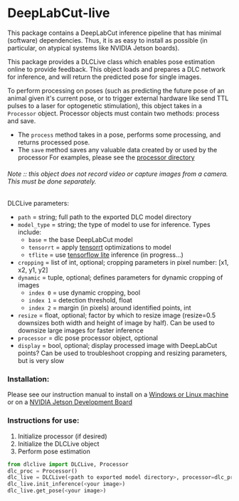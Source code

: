 # DeepLabCut-live

This package contains a DeepLabCut inference pipeline that has minimal (software) dependencies. Thus, it is as easy to install as possible (in particular, on atypical systems like NVIDIA Jetson boards).

This package provides a DLCLive class which enables pose estimation online to provide feedback. This object loads and prepares a DLC network for inference, and will return the predicted pose for single images.

To perform processing on poses (such as predicting the future pose of an animal given it's current pose, or to trigger external hardware like send TTL pulses to a laser for optogenetic stimulation), this object takes in a `Processor` object. Processor objects must contain two methods: process and save.
- The `process` method takes in a pose, performs some processing, and returns processed pose.
- The `save` method saves any valuable data created by or used by the processor
For examples, please see the [processor directory](processor)

###### Note :: this object does not record video or capture images from a camera. This must be done separately.

DLCLive parameters:

  - `path` = string; full path to the exported DLC model directory
  - `model_type` = string; the type of model to use for inference. Types include:
      - `base` = the base DeepLabCut model
      - `tensorrt` = apply [tensorrt](https://developer.nvidia.com/tensorrt) optimizations to model
      - `tflite` = use [tensorflow lite](https://www.tensorflow.org/lite) inference (in progress...)
  - `cropping` = list of int, optional; cropping parameters in pixel number: [x1, x2, y1, y2]
  - `dynamic` = tuple, optional; defines parameters for dynamic cropping of images
      - `index 0` = use dynamic cropping, bool
      - `index 1` = detection threshold, float
      - `index 2` = margin (in pixels) around identified points, int
  - `resize` = float, optional; factor by which to resize image (resize=0.5 downsizes both width and height of image by half). Can be used to downsize large images for faster inference
  - `processor` = dlc pose processor object, optional
  - `display` = bool, optional; display processed image with DeepLabCut points? Can be used to troubleshoot cropping and resizing parameters, but is very slow


### Installation:

Please see our instruction manual to install on a [Windows or Linux machine](docs/install_desktop.md) or on a [NVIDIA Jetson Development Board](docs/install_jetson.md)


### Instructions for use:

1. Initialize processor (if desired)
2. Initialize the DLCLive object
3. Perform pose estimation

```python
from dlclive import DLCLive, Processor
dlc_proc = Processor()
dlc_live = DLCLive(<path to exported model directory>, processor=dlc_proc)
dlc_live.init_inference(<your image>)
dlc_live.get_pose(<your image>)
```
